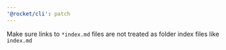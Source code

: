 ```yaml
---
'@rocket/cli': patch
---
```


Make sure links to `*index.md` files are not treated as folder index files like `index.md`
